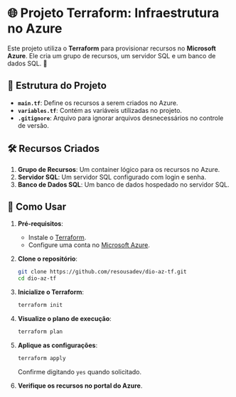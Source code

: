 # 🌐 Projeto Terraform: Infraestrutura no Azure

Este projeto utiliza o **Terraform** para provisionar recursos no **Microsoft Azure**. Ele cria um grupo de recursos, um servidor SQL e um banco de dados SQL. 🚀

## 📂 Estrutura do Projeto

- **`main.tf`**: Define os recursos a serem criados no Azure.
- **`variables.tf`**: Contém as variáveis utilizadas no projeto.
- **`.gitignore`**: Arquivo para ignorar arquivos desnecessários no controle de versão.

## 🛠️ Recursos Criados

1. **Grupo de Recursos**: Um container lógico para os recursos no Azure.
2. **Servidor SQL**: Um servidor SQL configurado com login e senha.
3. **Banco de Dados SQL**: Um banco de dados hospedado no servidor SQL.

## 🚀 Como Usar

1. **Pré-requisitos**:
   - Instale o [Terraform](https://www.terraform.io/downloads.html).
   - Configure uma conta no [Microsoft Azure](https://azure.microsoft.com/).

2. **Clone o repositório**:
   ```bash
   git clone https://github.com/resousadev/dio-az-tf.git
   cd dio-az-tf

3. **Inicialize o Terraform**:
   ```bash
   terraform init
   ```

4. **Visualize o plano de execução**:
   ```bash
   terraform plan
   ```

5. **Aplique as configurações**:
   ```bash
   terraform apply
   ```
   Confirme digitando `yes` quando solicitado.

6. **Verifique os recursos no portal do Azure**.